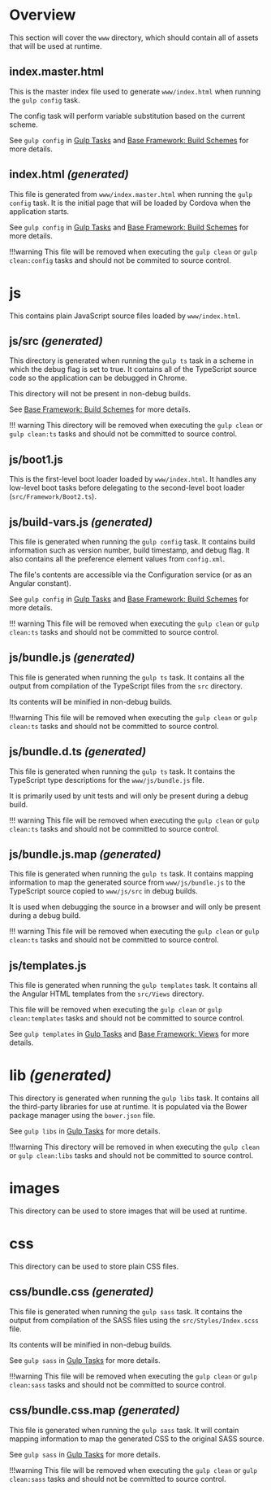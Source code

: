 # Overview

This section will cover the `www` directory, which should contain all of assets that will be used at runtime.

## index.master.html

This is the master index file used to generate `www/index.html` when running the `gulp config` task.

The config task will perform variable substitution based on the current scheme.

See `gulp config` in [Gulp Tasks](gulp-tasks.md#gulp-config) and [Base Framework: Build Schemes](base-framework.md#build-scemes) for more details.

## index.html _(generated)_

This file is generated from `www/index.master.html` when running the `gulp config` task. It is the initial page that will be loaded by Cordova when the application starts.

See `gulp config` in [Gulp Tasks](gulp-tasks.md#gulp-config) and [Base Framework: Build Schemes](base-framework.md#build-scemes) for more details.

!!!warning
	This file will be removed when executing the `gulp clean` or `gulp clean:config` tasks and should not be commited to source control.

# js

This contains plain JavaScript source files loaded by `www/index.html`.

## js/src _(generated)_

This directory is generated when running the `gulp ts` task in a scheme in which the debug flag is set to true. It contains all of the TypeScript source code so the application can be debugged in Chrome.

This directory will not be present in non-debug builds.

See [Base Framework: Build Schemes](base-framework.md#build-scemes) for more details.

!!! warning
	This directory will be removed when executing the `gulp clean` or `gulp clean:ts` tasks and should not be committed to source control.

## js/boot1.js

This is the first-level boot loader loaded by `www/index.html`. It handles any low-level boot tasks before delegating to the second-level boot loader (`src/Framework/Boot2.ts`).

## js/build-vars.js _(generated)_

This file is generated when running the `gulp config` task. It contains build information such as version number, build timestamp, and debug flag. It also contains all the preference element values from `config.xml`.

The file's contents are accessible via the Configuration service (or as an Angular constant).

See `gulp config` in [Gulp Tasks](gulp-tasks.md#gulp-config) and [Base Framework: Build Schemes](base-framework.md#build-scemes) for more details.

!!! warning
	This file will be removed when executing the `gulp clean` or `gulp clean:ts` tasks and should not be committed to source control.

## js/bundle.js _(generated)_

This file is generated when running the `gulp ts` task. It contains all the output from compilation of the TypeScript files from the `src` directory.

Its contents will be minified in non-debug builds.

!!!warning
	This file will be removed when executing the `gulp clean` or `gulp clean:ts` tasks and should not be committed to source control.

## js/bundle.d.ts _(generated)_

This file is generated when running the `gulp ts` task. It contains the TypeScript type descriptions for the `www/js/bundle.js` file.

It is primarily used by unit tests and will only be present during a debug build.

!!! warning
	This file will be removed when executing the `gulp clean` or `gulp clean:ts` tasks and should not be committed to source control.

## js/bundle.js.map _(generated)_

This file is generated when running the `gulp ts` task. It contains mapping information to map the generated source from `www/js/bundle.js` to the TypeScript source copied to `www/js/src` in debug builds.

It is used when debugging the source in a browser and will only be present during a debug build.

!!! warning
	This file will be removed when executing the `gulp clean` or `gulp clean:ts` tasks and should not be committed to source control.

## js/templates.js

This file is generated when running the `gulp templates` task. It contains all the Angular HTML templates from the `src/Views` directory.

This file will be removed when executing the `gulp clean` or `gulp clean:templates` tasks and should not be committed to source control.

See `gulp templates` in [Gulp Tasks](gulp-tasks.md#gulp-templates) and [Base Framework: Views](base-framework.md#views) for more details.

# lib _(generated)_

This directory is generated when running the `gulp libs` task. It contains all the third-party libraries for use at runtime. It is populated via the Bower package manager using the `bower.json` file.

See `gulp libs` in [Gulp Tasks](gulp-tasks.md#gulp-libs) for more details.

!!!warning
	This directory will be removed in when executing the `gulp clean` or `gulp clean:libs` tasks and should not be committed to source control.

# images

This directory can be used to store images that will be used at runtime.

# css

This directory can be used to store plain CSS files.

## css/bundle.css _(generated)_

This file is generated when running the `gulp sass` task. It contains the output from compilation of the SASS files using the `src/Styles/Index.scss` file.

Its contents will be minified in non-debug builds.

See `gulp sass` in [Gulp Tasks](gulp-tasks.md#gulp-sass) for more details.

!!!warning
	This file will be removed when executing the `gulp clean` or `gulp clean:sass` tasks and should not be committed to source control.

## css/bundle.css.map _(generated)_

This file is generated when running the `gulp sass` task. It will contain mapping information to map the generated CSS to the original SASS source.

See `gulp sass` in [Gulp Tasks](gulp-tasks.md#gulp-sass) for more details.

!!!warning
	This file will be removed when executing the `gulp clean` or `gulp clean:sass` tasks and should not be committed to source control.
